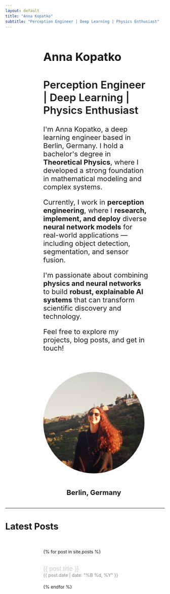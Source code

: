 ```yaml
---
layout: default
title: "Anna Kopatko"
subtitle: "Perception Engineer | Deep Learning | Physics Enthusiast"
---
```


<!-- Import Manrope font -->
<head>
<link href="https://fonts.googleapis.com/css2?family=Manrope:wght@300;400;600;700&display=swap" rel="stylesheet">
</head>

<!-- Profile Section -->
<div style="margin-left: 120px; margin-right: 50px; font-size: 22px;">

<div style="display: flex; flex-wrap: wrap; align-items: center; justify-content: space-between; gap: 40px;">

<!-- Left Side: Text -->
<div style="flex: 1; min-width: 300px;">

<h1 style="font-weight:700; font-size: 36px;">Anna Kopatko</h1>
<h2 style="font-weight:600;">Perception Engineer | Deep Learning | Physics Enthusiast</h2>

<p>I'm Anna Kopatko, a deep learning engineer based in Berlin, Germany.  
I hold a bachelor's degree in <b>Theoretical Physics</b>, where I developed a strong foundation in mathematical modeling and complex systems.</p>

<p>Currently, I work in <b>perception engineering</b>, where I <b>research, implement, and deploy</b> diverse <b>neural network models</b> for real-world applications — including object detection, segmentation, and sensor fusion.</p>

<p>I'm passionate about combining <b>physics and neural networks</b> to build <b>robust, explainable AI systems</b> that can transform scientific discovery and technology.</p>

<p>Feel free to explore my projects, blog posts, and get in touch!</p>

</div>

<!-- Right Side: Photo -->
<div style="flex: 0 0 320px; text-align: center;">

<img src="/assets/anna.jpg" alt="Anna Kopatko" style="width: 320px; height: 320px; object-fit: cover; border-radius: 100%; margin-bottom: 20px;">

<p><b>Berlin, Germany</b></p>

</div>

</div>

</div>

---

# Latest Posts

<!-- Posts Section -->
<div style="display: flex; flex-direction: column; gap: 20px; margin-top: 40px; margin-left: 120px; margin-right: 50px;">

{% for post in site.posts %}
  <div>
    <a href="{{ post.url }}" style="font-family: 'Manrope', sans-serif; font-size: 20px; color: #cccccc; text-decoration: none;">
      {{ post.title }}
    </a>
    <div style="font-size: 14px; color: #888888;">{{ post.date | date: "%B %d, %Y" }}</div>
  </div>
{% endfor %}

</div>
